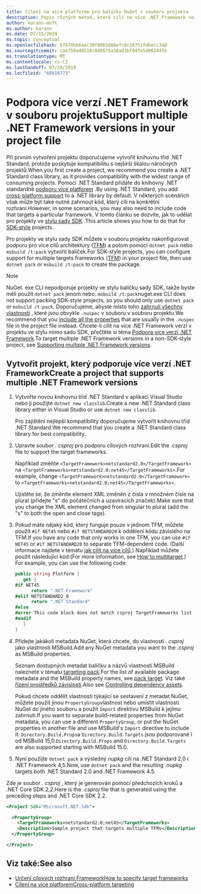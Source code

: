 ```yaml
---
title: Cílení na více platforem pro balíčky NuGet v souboru projektu
description: Popis různých metod, které cílí na více .NET Framework verzí z jednoho balíčku NuGet.
author: karann-msft
ms.author: karann
ms.date: 07/15/2019
ms.topic: conceptual
ms.openlocfilehash: b7870bb6aac39f0865d88efc8c16751fdbecc3a8
ms.sourcegitcommit: cae759ad8518c049575a30ad3bf04fe5d06244fb
ms.translationtype: MT
ms.contentlocale: cs-CZ
ms.lasthandoff: 07/29/2019
ms.locfileid: "68616773"
---
```

# <a name="support-multiple-net-framework-versions-in-your-project-file"></a><span data-ttu-id="da8c4-103">Podpora více verzí .NET Framework v souboru projektu</span><span class="sxs-lookup"><span data-stu-id="da8c4-103">Support multiple .NET Framework versions in your project file</span></span>

<span data-ttu-id="da8c4-104">Při prvním vytvoření projektu doporučujeme vytvořit knihovnu tříd .NET Standard, protože poskytuje kompatibilitu s nejširší škálou náročných projektů.</span><span class="sxs-lookup"><span data-stu-id="da8c4-104">When you first create a project, we recommend you create a .NET Standard class library, as it provides compatibility with the widest range of consuming projects.</span></span> <span data-ttu-id="da8c4-105">Pomocí .NET Standard přidáte do knihovny .NET standardně [podporu více platforem](/dotnet/standard/library-guidance/cross-platform-targeting) .</span><span class="sxs-lookup"><span data-stu-id="da8c4-105">By using .NET Standard, you add [cross-platform support](/dotnet/standard/library-guidance/cross-platform-targeting) to a .NET library by default.</span></span> <span data-ttu-id="da8c4-106">V některých scénářích však může být také nutné zahrnout kód, který cílí na konkrétní rozhraní.</span><span class="sxs-lookup"><span data-stu-id="da8c4-106">However, in some scenarios, you may also need to include code that targets a particular framework.</span></span> <span data-ttu-id="da8c4-107">V tomto článku se dozvíte, jak to udělat pro projekty ve [stylu sady SDK](../resources/check-project-format.md) .</span><span class="sxs-lookup"><span data-stu-id="da8c4-107">This article shows you how to do that for [SDK-style](../resources/check-project-format.md) projects.</span></span>

<span data-ttu-id="da8c4-108">Pro projekty ve stylu sady SDK můžete v souboru projektu nakonfigurovat podporu pro více cílů architektury ([TFM](/dotnet/standard/frameworks)) a potom pomocí `dotnet pack` nebo `msbuild /t:pack` vytvořit balíček.</span><span class="sxs-lookup"><span data-stu-id="da8c4-108">For SDK-style projects, you can configure support for multiple targets frameworks ([TFM](/dotnet/standard/frameworks)) in your project file, then use `dotnet pack` or `msbuild /t:pack` to create the package.</span></span>

> [!NOTE]
> <span data-ttu-id="da8c4-109">NuGet. exe CLI nepodporuje projekty ve stylu balíčku sady SDK, takže byste měli použít `dotnet pack` jenom nebo. `msbuild /t:pack`</span><span class="sxs-lookup"><span data-stu-id="da8c4-109">nuget.exe CLI does not support packing SDK-style projects, so you should only use `dotnet pack` or `msbuild /t:pack`.</span></span> <span data-ttu-id="da8c4-110">Doporučujeme, abyste místo toho [zahrnuli všechny vlastnosti](../reference/msbuild-targets.md#pack-target) , které jsou obvykle `.nuspec` v souboru v souboru projektu.</span><span class="sxs-lookup"><span data-stu-id="da8c4-110">We recommend that you [include all the properties](../reference/msbuild-targets.md#pack-target) that are usually in the `.nuspec` file in the project file instead.</span></span> <span data-ttu-id="da8c4-111">Chcete-li cílit na více .NET Framework verzí v projektu ve stylu mimo sadu SDK, přečtěte si téma [Podpora více verzí .NET Framework](supporting-multiple-target-frameworks.md).</span><span class="sxs-lookup"><span data-stu-id="da8c4-111">To target multiple .NET Framework versions in a non-SDK-style project, see [Supporting multiple .NET Framework versions](supporting-multiple-target-frameworks.md).</span></span>

## <a name="create-a-project-that-supports-multiple-net-framework-versions"></a><span data-ttu-id="da8c4-112">Vytvořit projekt, který podporuje více verzí .NET Framework</span><span class="sxs-lookup"><span data-stu-id="da8c4-112">Create a project that supports multiple .NET Framework versions</span></span>

1. <span data-ttu-id="da8c4-113">Vytvořte novou knihovnu tříd .NET Standard v aplikaci Visual Studio nebo ji použijte `dotnet new classlib`.</span><span class="sxs-lookup"><span data-stu-id="da8c4-113">Create a new .NET Standard class library either in Visual Studio or use `dotnet new classlib`.</span></span>

   <span data-ttu-id="da8c4-114">Pro zajištění nejlepší kompatibility doporučujeme vytvořit knihovnu tříd .NET Standard.</span><span class="sxs-lookup"><span data-stu-id="da8c4-114">We recommend that you create a .NET Standard class library for best compatibility.</span></span>

2. <span data-ttu-id="da8c4-115">Upravte soubor *. csproj* pro podporu cílových rozhraní.</span><span class="sxs-lookup"><span data-stu-id="da8c4-115">Edit the *.csproj* file to support the target frameworks.</span></span>

   <span data-ttu-id="da8c4-116">Například změňte `<TargetFramework>netstandard2.0</TargetFramework>` na `<TargetFrameworks>netstandard2.0;net45</TargetFrameworks>`.</span><span class="sxs-lookup"><span data-stu-id="da8c4-116">For example, change `<TargetFramework>netstandard2.0</TargetFramework>` to `<TargetFrameworks>netstandard2.0;net45</TargetFrameworks>`.</span></span>

   <span data-ttu-id="da8c4-117">Ujistěte se, že změníte element XML změněn z čísla v množném čísle na plural (přidejte "s" do počátečních a uzavíracích značek).</span><span class="sxs-lookup"><span data-stu-id="da8c4-117">Make sure that you change the XML element changed from singular to plural (add the "s" to both the open and close tags).</span></span>

3. <span data-ttu-id="da8c4-118">Pokud máte nějaký kód, který funguje pouze v jednom TFM, můžete použít `#if NET45` nebo `#if NETSTANDARD20` k oddělení kódu závislého na TFM.</span><span class="sxs-lookup"><span data-stu-id="da8c4-118">If you have any code that only works in one TFM, you can use `#if NET45` or `#if NETSTANDARD20` to separate TFM-dependent code.</span></span> <span data-ttu-id="da8c4-119">(Další informace najdete v tématu [jak cílit na více cílů](/dotnet/core/tutorials/libraries#how-to-multitarget).) Například můžete použít následující kód:</span><span class="sxs-lookup"><span data-stu-id="da8c4-119">(For more information, see [How to multitarget](/dotnet/core/tutorials/libraries#how-to-multitarget).) For example, you can use the following code:</span></span>

   ```csharp
   public string Platform {
      get {
   #if NET45
         return ".NET Framework"
   #elif NETSTANDARD2_0
         return ".NET Standard"
   #else
   #error This code block does not match csproj TargetFrameworks list
   #endif
      }
   }
   ```

4. <span data-ttu-id="da8c4-120">Přidejte jakákoli metadata NuGet, která chcete, do vlastností *. csproj* jako vlastnosti MSBuild.</span><span class="sxs-lookup"><span data-stu-id="da8c4-120">Add any NuGet metadata you want to the *.csproj* as MSBuild properties.</span></span>

   <span data-ttu-id="da8c4-121">Seznam dostupných metadat balíčku a názvů vlastností MSBuild naleznete v tématu [targeting pack](../reference/msbuild-targets.md#pack-target).</span><span class="sxs-lookup"><span data-stu-id="da8c4-121">For the list of available package metadata and the MSBuild property names, see [pack target](../reference/msbuild-targets.md#pack-target).</span></span> <span data-ttu-id="da8c4-122">Viz také [řízení prostředků závislosti](../consume-packages/package-references-in-project-files.md#controlling-dependency-assets).</span><span class="sxs-lookup"><span data-stu-id="da8c4-122">Also see [Controlling dependency assets](../consume-packages/package-references-in-project-files.md#controlling-dependency-assets).</span></span>

   <span data-ttu-id="da8c4-123">Pokud chcete oddělit vlastnosti týkající se sestavení z metadat NuGet, můžete použít jinou `PropertyGroup`vlastnost nebo umístit vlastnosti NuGet do jiného souboru a použít `Import` direktivu MSBuild k jejímu zahrnutí.</span><span class="sxs-lookup"><span data-stu-id="da8c4-123">If you want to separate build-related properties from NuGet metadata, you can use a different `PropertyGroup`, or put the NuGet properties in another file and use MSBuild's `Import` directive to include it.</span></span> <span data-ttu-id="da8c4-124">`Directory.Build.Props`a `Directory.Build.Targets` jsou podporované i od MSBuild 15,0.</span><span class="sxs-lookup"><span data-stu-id="da8c4-124">`Directory.Build.Props` and `Directory.Build.Targets` are also supported starting with MSBuild 15.0.</span></span>

5. <span data-ttu-id="da8c4-125">Nyní použijte `dotnet pack` a výsledný *nupkg* cílí na .NET Standard 2,0 i .NET Framework 4,5.</span><span class="sxs-lookup"><span data-stu-id="da8c4-125">Now, use `dotnet pack` and the resulting *.nupkg* targets both .NET Standard 2.0 and .NET Framework 4.5.</span></span>

<span data-ttu-id="da8c4-126">Zde je soubor *. csproj* , který je generován pomocí předchozích kroků a .NET Core SDK 2,2.</span><span class="sxs-lookup"><span data-stu-id="da8c4-126">Here is the *.csproj* file that is generated using the preceding steps and .NET Core SDK 2.2.</span></span>

```xml
<Project Sdk="Microsoft.NET.Sdk">

  <PropertyGroup>
    <TargetFrameworks>netstandard2.0;net45</TargetFrameworks>
    <Description>Sample project that targets multiple TFMs</Description>
  </PropertyGroup>

</Project>
```

## <a name="see-also"></a><span data-ttu-id="da8c4-127">Viz také:</span><span class="sxs-lookup"><span data-stu-id="da8c4-127">See also</span></span>

* [<span data-ttu-id="da8c4-128">Určení cílových rozhraní Framework</span><span class="sxs-lookup"><span data-stu-id="da8c4-128">How to specify target frameworks</span></span>](/dotnet/standard/frameworks#how-to-specify-target-frameworks)
* [<span data-ttu-id="da8c4-129">Cílení na více platforem</span><span class="sxs-lookup"><span data-stu-id="da8c4-129">Cross-platform targeting</span></span>](/dotnet/standard/library-guidance/cross-platform-targeting)
